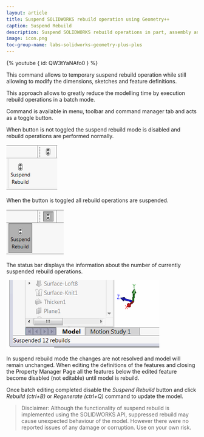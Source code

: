 ```yaml
---
layout: article
title: Suspend SOLIDWORKS rebuild operation using Geometry++
caption: Suspend Rebuild
description: Suspend SOLIDWORKS rebuild operations in part, assembly and drawing to rebuild in batch to improve performance using Geometry++ add-in
image: icon.png
toc-group-name: labs-solidworks-geometry-plus-plus
---
```

{% youtube { id: QW3tYaNAfo0 } %}

This command allows to temporary suspend rebuild operation while still allowing to modify the dimensions, sketches and feature definitions.

This approach allows to greatly reduce the modelling time by execution rebuild operations in a batch mode.

Command is available in menu, toolbar and command manager tab and acts as a toggle button.

When button is not toggled the suspend rebuild mode is disabled and rebuild operations are performed normally.

![Suspend Rebuild commands in toolbar and command manager](not-suspended-buttons-state.png)

When the button is toggled all rebuild operations are suspended.

![Suspend rebuild enabled](suspended-buttons-state.png)

The status bar displays the information about the number of currently suspended rebuild operations.

![Number of suspended rebuilds in the status bar](status-bar-message.png)

In suspend rebuild mode the changes are not resolved and model will remain unchanged. When editing the definitions of the features and closing the Property Manager Page all the features below the edited feature become disabled (not editable) until model is rebuild.

Once batch editing completed disable the *Suspend Rebuild* button and click *Rebuild (ctrl+B)* or *Regenerate (ctrl+Q)* command to update the model.

> Disclaimer: Although the functionality of suspend rebuild is implemented using the SOLIDWORKS API, suppressed rebuild may cause unexpected behaviour of the model. However there were no reported issues of any damage or corruption. Use on your own risk.
